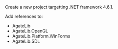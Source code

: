 ﻿Create a new project targetting .NET framework 4.6.1.

Add references to:
* AgateLib
* AgateLib.OpenGL
* AgateLib.Platform.WinForms
* AgateLib.SDL

